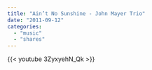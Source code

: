 ```yaml
---
title: "Ain’t No Sunshine - John Mayer Trio"
date: "2011-09-12"
categories:
  - "music"
  - "shares"
---
```


{{< youtube 3ZyxyehN_Qk >}}
